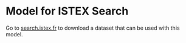 # Model for ISTEX Search


Go to [search.istex.fr](https://search.istex.fr) to download a dataset that can be used with this model.
